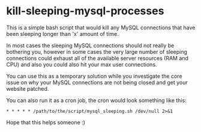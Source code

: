 # kill-sleeping-mysql-processes
This is a simple bash script that would kill any MySQL connections that have been sleeping longer than 'x' amount of time.

In most cases the sleeping MySQL connections should not really be bothering you, however in some cases the very large number of sleeping connections could exhaust all of the available server resources (RAM and CPU) and also you could also hit your max user connections.

You can use this as a temporary solution while you investigate the core issue on why your MySQL connections are not being closed and get your website patched.

You can also run it as a cron job, the cron would look something like this:

    * * * * * /path/to/the/script/mysql_sleeping.sh /dev/null 2>&1

Hope that this helps someone :)

